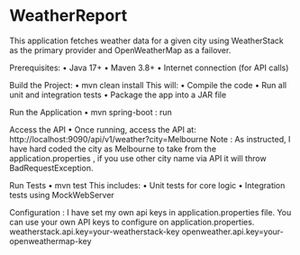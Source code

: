# WeatherReport

This application fetches weather data for a given city using WeatherStack as the primary provider and OpenWeatherMap as a failover.

Prerequisites:
•	Java 17+
•	Maven 3.8+
•	Internet connection (for API calls)

Build the Project:
•	mvn clean install
This will:
•	Compile the code
•	Run all unit and integration tests
•	Package the app into a JAR file

 Run the Application
•	mvn spring-boot : run

Access the API
•	Once running, access the API at: http://localhost:9090/api/v1/weather?city=Melbourne 
Note : As instructed, I have hard coded the city as Melbourne to take from the application.properties , if you use other city name via API it will throw BadRequestException.

Run Tests
•	mvn test
This includes:
•	Unit tests for core logic
•	Integration tests using MockWebServer

Configuration : 
I have set my own api keys in application.properties file. You can use your own  API keys to configure on application.properties.
weatherstack.api.key=your-weatherstack-key
openweather.api.key=your-openweathermap-key
 
 
